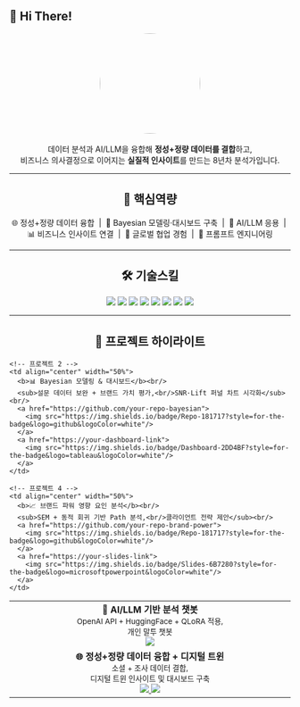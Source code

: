 ## 👋 Hi There!

<p align="center">
  <img src="images/avatar.jpg" width="180" style="border-radius:50%"><br/><br/>
  데이터 분석과 AI/LLM을 융합해 <b>정성+정량 데이터를 결합</b>하고,<br/>
  비즈니스 의사결정으로 이어지는 <b>실질적 인사이트</b>를 만드는 8년차 분석가입니다.
</p>

---

<h2 align="center">🔑 핵심역량</h2>

<p align="center">
🌐 정성+정량 데이터 융합 &nbsp;|&nbsp; 🧠 Bayesian 모델링·대시보드 구축 &nbsp;|&nbsp; 🤖 AI/LLM 응용 &nbsp;|&nbsp; 📊 비즈니스 인사이트 연결 &nbsp;|&nbsp; 🤝 글로벌 협업 경험 &nbsp;|&nbsp; 📝 프롬프트 엔지니어링
</p>

---

<h2 align="center">🛠 기술스킬</h2>

<p align="center">
  <img src="https://img.shields.io/badge/Python-3776AB?style=for-the-badge&logo=python&logoColor=white"/>
  <img src="https://img.shields.io/badge/R-276DC3?style=for-the-badge&logo=r&logoColor=white"/>
  <img src="https://img.shields.io/badge/SQL-336791?style=for-the-badge&logo=postgresql&logoColor=white"/>
  <img src="https://img.shields.io/badge/Tableau-E97627?style=for-the-badge&logo=tableau&logoColor=white"/>
  <img src="https://img.shields.io/badge/PowerBI-F2C811?style=for-the-badge&logo=powerbi&logoColor=black"/>
  <img src="https://img.shields.io/badge/PyTorch-EE4C2C?style=for-the-badge&logo=pytorch&logoColor=white"/>
  <img src="https://img.shields.io/badge/TensorFlow-FF6F00?style=for-the-badge&logo=tensorflow&logoColor=white"/>
  <img src="https://img.shields.io/badge/HuggingFace-FFCC4D?style=for-the-badge&logo=huggingface&logoColor=black"/>
</p>

---

<h2 align="center">📌 프로젝트 하이라이트</h2>

<table align="center">
  <tr>
    <!-- 프로젝트 1 -->
    <td align="center" width="50%">
      <b>🤖 AI/LLM 기반 분석 챗봇</b><br/>
      <sub>OpenAI API + HuggingFace + QLoRA 적용,<br/>개인 말투 챗봇</sub><br/>
      <a href="https://github.com/your-repo-ai-llm">
        <img src="https://img.shields.io/badge/Repo-181717?style=for-the-badge&logo=github&logoColor=white"/>
      </a>
    </td>

    <!-- 프로젝트 2 -->
    <td align="center" width="50%">
      <b>📊 Bayesian 모델링 & 대시보드</b><br/>
      <sub>설문 데이터 보완 + 브랜드 가치 평가,<br/>SNR·Lift 퍼널 차트 시각화</sub><br/>
      <a href="https://github.com/your-repo-bayesian">
        <img src="https://img.shields.io/badge/Repo-181717?style=for-the-badge&logo=github&logoColor=white"/>
      </a>
      <a href="https://your-dashboard-link">
        <img src="https://img.shields.io/badge/Dashboard-2DD4BF?style=for-the-badge&logo=tableau&logoColor=white"/>
      </a>
    </td>
  </tr>

  <tr>
    <!-- 프로젝트 3 -->
    <td align="center" width="50%">
      <b>🌐 정성+정량 데이터 융합 + 디지털 트윈</b><br/>
      <sub>소셜 + 조사 데이터 결합,<br/>디지털 트윈 인사이트 및 대시보드 구축</sub><br/>
      <a href="https://github.com/your-repo-digital-twin">
        <img src="https://img.shields.io/badge/Repo-181717?style=for-the-badge&logo=github&logoColor=white"/>
      </a>
      <a href="https://your-dashboard-link">
        <img src="https://img.shields.io/badge/Dashboard-2DD4BF?style=for-the-badge&logo=tableau&logoColor=white"/>
      </a>
    </td>

    <!-- 프로젝트 4 -->
    <td align="center" width="50%">
      <b>📈 브랜드 파워 영향 요인 분석</b><br/>
      <sub>SEM + 동적 회귀 기반 Path 분석,<br/>클라이언트 전략 제안</sub><br/>
      <a href="https://github.com/your-repo-brand-power">
        <img src="https://img.shields.io/badge/Repo-181717?style=for-the-badge&logo=github&logoColor=white"/>
      </a>
      <a href="https://your-slides-link">
        <img src="https://img.shields.io/badge/Slides-6B7280?style=for-the-badge&logo=microsoftpowerpoint&logoColor=white"/>
      </a>
    </td>
  </tr>
</table>

